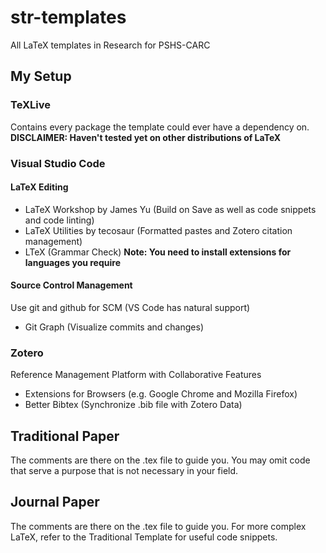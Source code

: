# str-templates
All LaTeX templates in Research for PSHS-CARC

## My Setup
### TeXLive
Contains every package the template could ever have a dependency on. 
**DISCLAIMER: Haven't tested yet on other distributions of LaTeX**

### Visual Studio Code
#### LaTeX Editing
 - LaTeX Workshop by James Yu (Build on Save as well as code snippets and code linting)
 - LaTeX Utilities by tecosaur (Formatted pastes and Zotero citation management)
 - LTeX (Grammar Check) **Note: You need to install extensions for languages you require**
#### Source Control Management
Use git and github for SCM (VS Code has natural support)
 - Git Graph (Visualize commits and changes)

### Zotero
Reference Management Platform with Collaborative Features
 - Extensions for Browsers (e.g. Google Chrome and Mozilla Firefox)
 - Better Bibtex (Synchronize .bib file with Zotero Data)

## Traditional Paper
The comments are there on the .tex file to guide you. You may omit code that serve a purpose that is not necessary in your field.

## Journal Paper
The comments are there on the .tex file to guide you. For more complex LaTeX, refer to the Traditional Template for useful code snippets.
